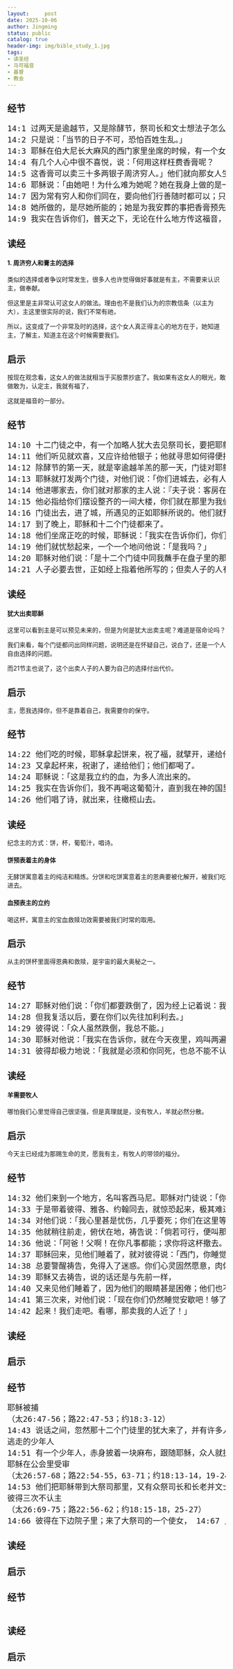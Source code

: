 ```yaml
---
layout:     post
date: 2025-10-06
author: Jingming
status: public
catalog: true
header-img: img/bible_study_1.jpg
tags:
- 读圣经
- 马可福音
- 基督
- 教会
---
```


## 经节
<pre style="font-size: 18px;">
14:1 过两天是逾越节，又是除酵节，祭司长和文士想法子怎么用诡计捉拿耶稣，杀他。
14:2 只是说：「当节的日子不可，恐怕百姓生乱。」
14:3 耶稣在伯大尼长大麻风的西门家里坐席的时候，有一个女人拿着一玉瓶至贵的真哪哒香膏来，打破玉瓶，把膏浇在耶稣的头上。
14:4 有几个人心中很不喜悦，说：「何用这样枉费香膏呢？
14:5 这香膏可以卖三十多两银子周济穷人。」他们就向那女人生气。
14:6 耶稣说：「由她吧！为什么难为她呢？她在我身上做的是一件美事。
14:7 因为常有穷人和你们同在，要向他们行善随时都可以；只是你们不常有我。
14:8 她所做的，是尽她所能的；她是为我安葬的事把香膏预先浇在我身上。
14:9 我实在告诉你们，普天之下，无论在什么地方传这福音，也要述说这女人所做的，以为记念。」
</pre>

## 读经

#### 1. 周济穷人和膏主的选择

类似的选择或者争议时常发生，很多人也许觉得做好事就是有主，不需要来认识主，做奉献。

但这里是主非常认可这女人的做法。理由也不是我们认为的宗教信条（以主为大），主这里很实际的说，我们不常有祂，

所以，这变成了一个非常及时的选择，这个女人真正得主心的地方在于，她知道主，了解主，知道主在这个时候需要我们。

## 启示

按现在观念看，这女人的做法就相当于买股票抄底了。我如果有这女人的眼光，敢做敢为，认定主，我就有福了，

这就是福音的一部分。

## 经节
<pre style="font-size: 18px;">
14:10 十二门徒之中，有一个加略人犹大去见祭司长，要把耶稣交给他们。
14:11 他们听见就欢喜，又应许给他银子；他就寻思如何得便把耶稣交给他们。
14:12 除酵节的第一天，就是宰逾越羊羔的那一天，门徒对耶稣说：「你吃逾越节的筵席要我们往哪里去预备呢？」
14:13 耶稣就打发两个门徒，对他们说：「你们进城去，必有人拿着一瓶水迎面而来，你们就跟着他。
14:14 他进哪家去，你们就对那家的主人说：『夫子说：客房在哪里？我与门徒好在那里吃逾越节的筵席。』
14:15 他必指给你们摆设整齐的一间大楼，你们就在那里为我们预备。」
14:16 门徒出去，进了城，所遇见的正如耶稣所说的。他们就预备了逾越节的筵席。
14:17 到了晚上，耶稣和十二个门徒都来了。
14:18 他们坐席正吃的时候，耶稣说：「我实在告诉你们，你们中间有一个与我同吃的人要卖我了。」
14:19 他们就忧愁起来，一个一个地问他说：「是我吗？」
14:20 耶稣对他们说：「是十二个门徒中同我蘸手在盘子里的那个人。
14:21 人子必要去世，正如经上指着他所写的；但卖人子的人有祸了！那人不生在世上倒好。」
</pre>
## 读经

#### 犹大出卖耶稣

这里可以看到主是可以预见未来的，但是为何是犹大出卖主呢？难道是宿命论吗？

我们来看，每个门徒都问出同样问题，说明还是在怀疑自己，说白了，还是一个人自由选择的问题。

而21节主也说了，这个出卖人子的人要为自己的选择付出代价。

## 启示

主，愿我选择你，但不是靠着自己，我需要你的保守。

## 经节
<pre style="font-size: 18px;">
14:22 他们吃的时候，耶稣拿起饼来，祝了福，就擘开，递给他们，说：「你们拿着吃，这是我的身体」；
14:23 又拿起杯来，祝谢了，递给他们；他们都喝了。
14:24 耶稣说：「这是我立约的血，为多人流出来的。
14:25 我实在告诉你们，我不再喝这葡萄汁，直到我在神的国里喝新的那日子。」
14:26 他们唱了诗，就出来，往橄榄山去。
</pre>

## 读经

纪念主的方式：饼，杯，葡萄汁，唱诗。

#### 饼预表着主的身体

无酵饼寓意着主的纯洁和精炼。分饼和吃饼寓意着主的恩典要被化解开，被我们吃进去。

#### 血预表主的立约

喝这杯，寓意主的宝血救赎功效需要被我们时常的取用。

## 启示

从主的饼杯里面得恩典和救赎，是宇宙的最大奥秘之一。

## 经节
<pre style="font-size: 18px;">
14:27 耶稣对他们说：「你们都要跌倒了，因为经上记着说：我要击打牧人，羊就分散了。
14:28 但我复活以后，要在你们以先往加利利去。」
14:29 彼得说：「众人虽然跌倒，我总不能。」
14:30 耶稣对他说：「我实在告诉你，就在今天夜里，鸡叫两遍以先，你要三次不认我。」
14:31 彼得却极力地说：「我就是必须和你同死，也总不能不认你。」众门徒都是这样说。
</pre>
## 读经

#### 羊需要牧人

哪怕我们心里觉得自己很坚强，但是真理就是，没有牧人，羊就必然分散。

## 启示

今天主已经成为那赐生命的灵，愿我有主，有牧人的带领的福分。

## 经节
<pre style="font-size: 18px;">
14:32 他们来到一个地方，名叫客西马尼。耶稣对门徒说：「你们坐在这里，等我祷告。」
14:33 于是带着彼得、雅各、约翰同去，就惊恐起来，极其难过，
14:34 对他们说：「我心里甚是忧伤，几乎要死；你们在这里等候，警醒。」
14:35 他就稍往前走，俯伏在地，祷告说：「倘若可行，便叫那时候过去。」
14:36 他说：「阿爸！父啊！在你凡事都能；求你将这杯撤去。然而，不要从我的意思，只要从你的意思。」
14:37 耶稣回来，见他们睡着了，就对彼得说：「西门，你睡觉吗？不能警醒片时吗？
14:38 总要警醒祷告，免得入了迷惑。你们心灵固然愿意，肉体却软弱了。」
14:39 耶稣又去祷告，说的话还是与先前一样，
14:40 又来见他们睡着了，因为他们的眼睛甚是困倦；他们也不知道怎么回答。
14:41 第三次来，对他们说：「现在你们仍然睡觉安歇吧！够了，时候到了。看哪，人子被卖在罪人手里了。
14:42 起来！我们走吧。看哪，那卖我的人近了！」
</pre>

## 读经

## 启示

## 经节
<pre style="font-size: 18px;">
耶稣被捕
（太26:47-56；路22:47-53；约18:3-12）
14:43 说话之间，忽然那十二个门徒里的犹大来了，并有许多人带着刀棒，从祭司长和文士并长老那里与他同来。 14:44 卖耶稣的人曾给他们一个暗号，说：「我与谁亲嘴，谁就是他。你们把他拿住，牢牢靠靠地带去。」 14:45 犹大来了，随即到耶稣跟前，说：「拉比」，便与他亲嘴。 14:46 他们就下手拿住他。 14:47 旁边站着的人，有一个拔出刀来，将大祭司的仆人砍了一刀，削掉了他一个耳朵。 14:48 耶稣对他们说：「你们带着刀棒出来拿我，如同拿强盗吗？ 14:49 我天天教训人，同你们在殿里，你们并没有拿我。但这事成就，为要应验经上的话。」 14:50 门徒都离开他，逃走了。
逃走的少年人
14:51 有一个少年人，赤身披着一块麻布，跟随耶稣，众人就捉拿他。 14:52 他却丢了麻布，赤身逃走了。
耶稣在公会里受审
（太26:57-68；路22:54-55，63-71；约18:13-14，19-24）
14:53 他们把耶稣带到大祭司那里，又有众祭司长和长老并文士都来和大祭司一同聚集。 14:54 彼得远远地跟着耶稣，一直进入大祭司的院里，和差役一同坐在火光里烤火。 14:55 祭司长和全公会寻找见证控告耶稣，要治死他，却寻不着。 14:56 因为有好些人作假见证告他，只是他们的见证各不相合。 14:57 又有几个人站起来作假见证告他，说： 14:58 「我们听见他说：『我要拆毁这人手所造的殿，三日内就另造一座不是人手所造的。』」 14:59 他们就是这么作见证，也是各不相合。 14:60 大祭司起来站在中间，问耶稣说：「你什么都不回答吗？这些人作见证告你的是什么呢？」 14:61 耶稣却不言语，一句也不回答。大祭司又问他说：「你是那当称颂者的儿子基督不是？」 14:62 耶稣说：「我是。你们必看见人子坐在那权能者的右边，驾着天上的云降临。」 14:63 大祭司就撕开衣服，说：「我们何必再用见证人呢？ 14:64 你们已经听见他这僭妄的话了。你们的意见如何？」他们都定他该死的罪。 14:65 就有人吐唾沫在他脸上，又蒙着他的脸，用拳头打他，对他说：「你说预言吧！」差役接过他来，用手掌打他。
彼得三次不认主
（太26:69-75；路22:56-62；约18:15-18，25-27）
14:66 彼得在下边院子里；来了大祭司的一个使女， 14:67 见彼得烤火，就看着他，说：「你素来也是同拿撒勒人耶稣一伙的。」 14:68 彼得却不承认，说：「我不知道，也不明白你说的是什么。」于是出来，到了前院，鸡就叫了。 14:69 那使女看见他，又对旁边站着的人说：「这也是他们一党的。」 14:70 彼得又不承认。过了不多的时候，旁边站着的人又对彼得说：「你真是他们一党的！因为你是加利利人。」 14:71 彼得就发咒起誓地说：「我不认得你们说的这个人。」 14:72 立时鸡叫了第二遍。彼得想起耶稣对他所说的话：「鸡叫两遍以先，你要三次不认我。」思想起来，就哭了。
</pre>

## 读经

## 启示

## 经节
<pre style="font-size: 18px;">
</pre>

## 读经

## 启示
